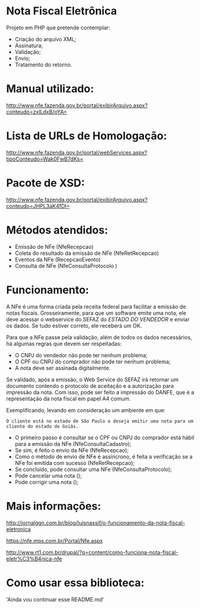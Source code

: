 Nota Fiscal Eletrônica
===
Projeto em PHP que pretende contemplar:

* Criação do arquivo XML;
* Assinatura;
* Validação;
* Envio;
* Tratamento do retorno.

# Manual utilizado:

http://www.nfe.fazenda.gov.br/portal/exibirArquivo.aspx?conteudo=zxlLdxB/oYA=

# Lista de URLs de Homologação:

http://www.nfe.fazenda.gov.br/portal/webServices.aspx?tipoConteudo=Wak0FwB7dKs=

# Pacote de XSD:

http://www.nfe.fazenda.gov.br/portal/exibirArquivo.aspx?conteudo=JHPL3aK4fDI=

# Métodos atendidos:

* Emissão de NFe (NfeRecepcao)
* Coleta do resultado da emissão de NFe (NfeRetRecepcao)
* Eventos da NFe (RecepcaoEvento)
* Consulta de NFe (NfeConsultaProtocolo )

# Funcionamento:

A NFe é uma forma criada pela receita federal para facilitar a emissão de notas fiscais. Grosseiramente, para que um software emite uma nota, ele deve acessar o webservice do SEFAZ do *ESTADO DO VENDEDOR* e enviar os dados. Se tudo estiver correto, ele receberá um OK.

Para que a NFe passe pela validação, além de todos os dados necessários, há algumas regras que devem ser respeitadas:

* O CNPJ do vendedor não pode ter nenhum problema;
* O CPF ou CNPJ do comprador não pode ter nenhum problema;
* A nota deve ser assinada digitalmente.

Se validado, após a emissão, o Web Service do SEFAZ irá retornar um documento contendo o protocolo de aceitação e a autorização para impressão da nota. Com isso, pode ser feito a impressão do DANFE, que é a representação da nota fiscal em papel A4 comum.

Exemplificando, levando em consideração um ambiente em que:

    O cliente está no estado de São Paulo e deseja emitir uma nota para um cliente do estado de Goiás.

* O primeiro passo é consultar se o CPF ou CNPJ do comprador está hábil para a emissão da NFe (NfeConsultaCadastro);
* Se sim, é feito o envio da NFe (NfeRecepcao);
* Como o método de envio de NFe é assíncrono, é feita a verificação se a NFe foi emitida com sucesso (NfeRetRecepcao);
* Se concluído, pode consultar uma NFe (NfeConsultaProtocolo);
* Pode cancelar uma nota ();
* Pode corrigir uma nota ();

# Mais informações:

http://jornalggn.com.br/blog/luisnassif/o-funcionamento-da-nota-fiscal-eletronica

https://nfe.mps.com.br/Portal/Nfe.aspx

http://www.rt1.com.br/drupal/?q=content/como-funciona-nota-fiscal-eletr%C3%B4nica-nfe

# Como usar essa biblioteca:

'Ainda vou continuar esse README.md'
